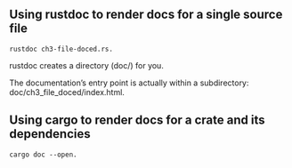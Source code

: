 
## Using rustdoc to render docs for a single source file
```
rustdoc ch3-file-doced.rs.
```
rustdoc creates a directory (doc/) for you. 

The documentation’s entry point is actually within a subdirectory: doc/ch3_file_doced/index.html.


## Using cargo to render docs for a crate and its dependencies
```
cargo doc --open.
```

